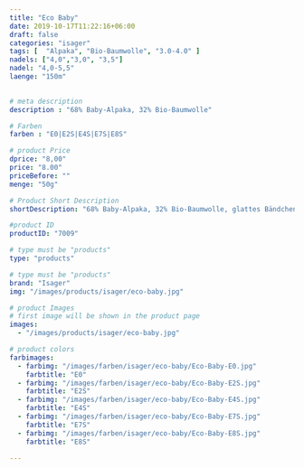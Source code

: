 ```yaml
---
title: "Eco Baby"
date: 2019-10-17T11:22:16+06:00
draft: false
categories: "isager"
tags: [  "Alpaka", "Bio-Baumwolle", "3.0-4.0" ]
nadels: ["4,0","3,0", "3,5"]
nadel: "4,0-5,5" 
laenge: "150m"	

 
# meta description
description : "68% Baby-Alpaka, 32% Bio-Baumwolle"

# Farben
farben : "E0|E2S|E4S|E7S|E8S"

# product Price
dprice: "8,00"
price: "8.00"
priceBefore: ""
menge: "50g"

# Product Short Description
shortDescription: "68% Baby-Alpaka, 32% Bio-Baumwolle, glattes Bändchengarn"

#product ID
productID: "7009"

# type must be "products"
type: "products"

# type must be "products"
brand: "Isager"
img: "/images/products/isager/eco-baby.jpg"  

# product Images
# first image will be shown in the product page
images:
  - "/images/products/isager/eco-baby.jpg"

# product colors
farbimages: 
  - farbimg: "/images/farben/isager/eco-baby/Eco-Baby-E0.jpg"
    farbtitle: "E0"
  - farbimg: "/images/farben/isager/eco-baby/Eco-Baby-E2S.jpg"
    farbtitle: "E2S"
  - farbimg: "/images/farben/isager/eco-baby/Eco-Baby-E4S.jpg"
    farbtitle: "E4S"
  - farbimg: "/images/farben/isager/eco-baby/Eco-Baby-E7S.jpg"
    farbtitle: "E7S"
  - farbimg: "/images/farben/isager/eco-baby/Eco-Baby-E8S.jpg"
    farbtitle: "E8S"

---
```



